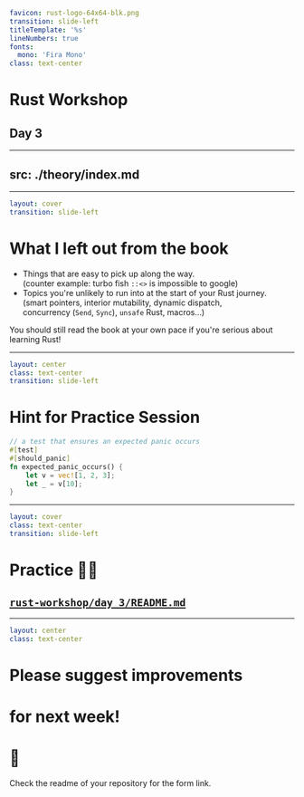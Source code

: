 ```yaml
favicon: rust-logo-64x64-blk.png
transition: slide-left
titleTemplate: '%s'
lineNumbers: true
fonts:
  mono: 'Fira Mono'
class: text-center
```

# Rust Workshop

## Day 3

---
src: ./theory/index.md
---

---

```yaml
layout: cover
transition: slide-left
```

# What I left out from the book

- Things that are easy to pick up along the way.\
  (counter example: turbo fish `::<>` is impossible to google)
- Topics you're unlikely to run into at the start of your Rust journey.\
  (smart pointers, interior mutability, dynamic dispatch,\
  concurrency (`Send`, `Sync`), `unsafe` Rust, macros...)

You should still read the book at your own pace if you're serious about learning Rust!

<Nr />

---

```yaml
layout: center
class: text-center
transition: slide-left
```

# Hint for Practice Session

```rust {all|3|6|all}
// a test that ensures an expected panic occurs
#[test]
#[should_panic]
fn expected_panic_occurs() {
    let v = vec![1, 2, 3];
    let _ = v[10];
}
```

<Nr />

---

```yaml
layout: cover
class: text-center
transition: slide-left
```

# Practice 🧑‍💻

## [`rust-workshop/day_3/README.md`](https://github.com/senekor/rust-workshop/blob/main/day_3/README.md#day-3)

<Nr />

---

```yaml
layout: center
class: text-center
```

# Please suggest improvements
# for next week!
# 🦀

Check the readme of your repository for the form link.
